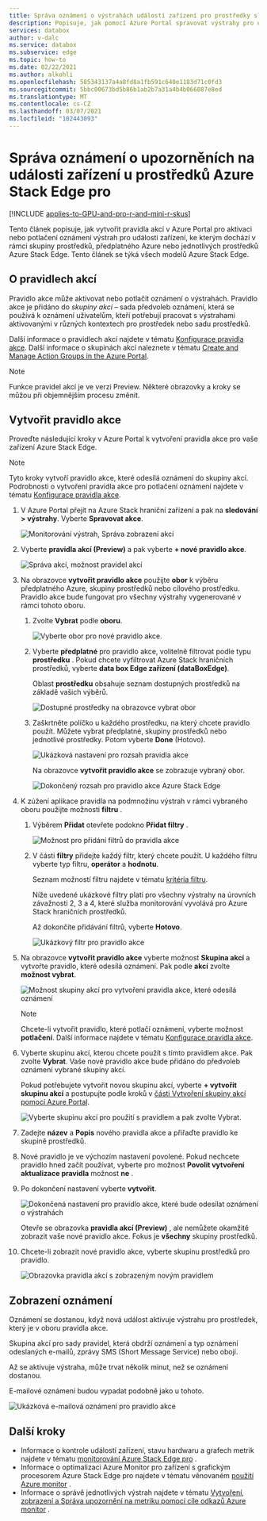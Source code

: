 ```yaml
---
title: Správa oznámení o výstrahách událostí zařízení pro prostředky služby Azure Stack Edge pro Microsoft Docs
description: Popisuje, jak pomocí Azure Portal spravovat výstrahy pro události zařízení v prostředcích služby Azure Stack Edge pro.
services: databox
author: v-dalc
ms.service: databox
ms.subservice: edge
ms.topic: how-to
ms.date: 02/22/2021
ms.author: alkohli
ms.openlocfilehash: 585343137a4a8fd8a1fb591c640e1183d71c0fd3
ms.sourcegitcommit: 5bbc00673bd5b86b1ab2b7a31a4b4b066087e8ed
ms.translationtype: MT
ms.contentlocale: cs-CZ
ms.lasthandoff: 03/07/2021
ms.locfileid: "102443093"
---
```

# <a name="manage-device-event-alert-notifications-on-azure-stack-edge-pro-resources"></a>Správa oznámení o upozorněních na události zařízení u prostředků Azure Stack Edge pro

[!INCLUDE [applies-to-GPU-and-pro-r-and-mini-r-skus](../../includes/azure-stack-edge-applies-to-gpu-pro-r-mini-r-sku.md)]

Tento článek popisuje, jak vytvořit pravidla akcí v Azure Portal pro aktivaci nebo potlačení oznámení výstrah pro události zařízení, ke kterým dochází v rámci skupiny prostředků, předplatného Azure nebo jednotlivých prostředků Azure Stack Edge. Tento článek se týká všech modelů Azure Stack Edge.  

## <a name="about-action-rules"></a>O pravidlech akcí

Pravidlo akce může aktivovat nebo potlačit oznámení o výstrahách. Pravidlo akce je přidáno do *skupiny akcí* – sada předvoleb oznámení, která se používá k oznámení uživatelům, kteří potřebují pracovat s výstrahami aktivovanými v různých kontextech pro prostředek nebo sadu prostředků.

Další informace o pravidlech akcí najdete v tématu [Konfigurace pravidla akce](../azure-monitor/alerts/alerts-action-rules.md?tabs=portal#configuring-an-action-rule). Další informace o skupinách akcí naleznete v tématu [Create and Manage Action Groups in the Azure Portal](../azure-monitor/alerts/action-groups.md).

> [!NOTE]
> Funkce pravidel akcí je ve verzi Preview. Některé obrazovky a kroky se můžou při objemnějším procesu změnit.


## <a name="create-an-action-rule"></a>Vytvořit pravidlo akce

Proveďte následující kroky v Azure Portal k vytvoření pravidla akce pro vaše zařízení Azure Stack Edge.

> [!NOTE]
> Tyto kroky vytvoří pravidlo akce, které odesílá oznámení do skupiny akcí. Podrobnosti o vytvoření pravidla akce pro potlačení oznámení najdete v tématu [Konfigurace pravidla akce](../azure-monitor/alerts/alerts-action-rules.md?tabs=portal#configuring-an-action-rule).

1. V Azure Portal přejít na Azure Stack hraniční zařízení a pak na **sledování > výstrahy**. Vyberte **Spravovat akce**.

   ![Monitorování výstrah, Správa zobrazení akcí](media/azure-stack-edge-gpu-manage-device-event-alert-notifications/action-rules-open-view-01.png)

2. Vyberte **pravidla akcí (Preview)** a pak vyberte **+ nové pravidlo akce**.

   ![Správa akcí, možnost pravidel akcí](media/azure-stack-edge-gpu-manage-device-event-alert-notifications/action-rules-open-view-02.png)

3. Na obrazovce **vytvořit pravidlo akce** použijte **obor** k výběru předplatného Azure, skupiny prostředků nebo cílového prostředku. Pravidlo akce bude fungovat pro všechny výstrahy vygenerované v rámci tohoto oboru.

   1. Zvolte **Vybrat** podle **oboru**.

      ![Vyberte obor pro nové pravidlo akce.](media/azure-stack-edge-gpu-manage-device-event-alert-notifications/new-action-rule-scope-01.png)

   2. Vyberte **předplatné** pro pravidlo akce, volitelně filtrovat podle typu **prostředku** . Pokud chcete vyfiltrovat Azure Stack hraničních prostředků, vyberte **data box Edge zařízení (dataBoxEdge)**.

      Oblast **prostředku** obsahuje seznam dostupných prostředků na základě vašich výběrů.
  
      ![Dostupné prostředky na obrazovce vybrat obor](media/azure-stack-edge-gpu-manage-device-event-alert-notifications/new-action-rule-scope-02.png)

   3. Zaškrtněte políčko u každého prostředku, na který chcete pravidlo použít. Můžete vybrat předplatné, skupiny prostředků nebo jednotlivé prostředky. Potom vyberte **Done** (Hotovo).

      ![Ukázková nastavení pro rozsah pravidla akce](media/azure-stack-edge-gpu-manage-device-event-alert-notifications/new-action-rule-scope-03.png)

      Na obrazovce **vytvořit pravidlo akce** se zobrazuje vybraný obor.

      ![Dokončený rozsah pro pravidlo akce Azure Stack Edge](media/azure-stack-edge-gpu-manage-device-event-alert-notifications/new-action-rule-scope-04.png)

4. K zúžení aplikace pravidla na podmnožinu výstrah v rámci vybraného oboru použijte možnosti **filtru** .

   1. Výběrem **Přidat** otevřete podokno **Přidat filtry** .

      ![Možnost pro přidání filtrů do pravidla akce](media/azure-stack-edge-gpu-manage-device-event-alert-notifications/new-action-rule-filter-01.png)

   2. V části **filtry** přidejte každý filtr, který chcete použít. U každého filtru vyberte typ filtru, **operátor** a **hodnotu**.
   
      Seznam možností filtru najdete v tématu [kritéria filtru](../azure-monitor/alerts/alerts-action-rules.md?tabs=portal#filter-criteria).

      Níže uvedené ukázkové filtry platí pro všechny výstrahy na úrovních závažnosti 2, 3 a 4, které služba monitorování vyvolává pro Azure Stack hraničních prostředků.

      Až dokončíte přidávání filtrů, vyberte **Hotovo**.
   
      ![Ukázkový filtr pro pravidlo akce](media/azure-stack-edge-gpu-manage-device-event-alert-notifications/new-action-rule-filter-02.png)

5. Na obrazovce **vytvořit pravidlo akce** vyberte možnost **Skupina akcí** a vytvořte pravidlo, které odesílá oznámení. Pak podle **akcí** zvolte **možnost vybrat**.

   ![Možnost skupiny akcí pro vytvoření pravidla akce, které odesílá oznámení](media/azure-stack-edge-gpu-manage-device-event-alert-notifications/new-action-rule-action-group-01.png)

   > [!NOTE]
   > Chcete-li vytvořit pravidlo, které potlačí oznámení, vyberte možnost **potlačení**. Další informace najdete v tématu [Konfigurace pravidla akce](../azure-monitor/alerts/alerts-action-rules.md?tabs=portal#configuring-an-action-rule).

6. Vyberte skupinu akcí, kterou chcete použít s tímto pravidlem akce. Pak zvolte **Vybrat**. Vaše nové pravidlo akce bude přidáno do předvoleb oznámení vybrané skupiny akcí.

   Pokud potřebujete vytvořit novou skupinu akcí, vyberte **+ vytvořit skupinu akcí** a postupujte podle kroků v [části Vytvoření skupiny akcí pomocí Azure Portal](../azure-monitor/alerts/action-groups.md#create-an-action-group-by-using-the-azure-portal).

   ![Vyberte skupinu akcí pro použití s pravidlem a pak zvolte Vybrat.](media/azure-stack-edge-gpu-manage-device-event-alert-notifications/new-action-rule-action-group-02.png)

7. Zadejte **název** a **Popis** nového pravidla akce a přiřaďte pravidlo ke skupině prostředků.

9. Nové pravidlo je ve výchozím nastavení povolené. Pokud nechcete pravidlo hned začít používat, vyberte pro možnost **Povolit vytvoření aktualizace pravidla** možnost **ne** .

10. Po dokončení nastavení vyberte **vytvořit**.

    ![Dokončená nastavení pro pravidlo akce, které bude odesílat oznámení o výstrahách](media/azure-stack-edge-gpu-manage-device-event-alert-notifications/new-action-rule-completed-settings.png)

    Otevře se obrazovka **pravidla akcí (Preview)** , ale nemůžete okamžitě zobrazit vaše nové pravidlo akce. Fokus je **všechny** skupiny prostředků.

11. Chcete-li zobrazit nové pravidlo akce, vyberte skupinu prostředků pro pravidlo.

    ![Obrazovka pravidla akcí s zobrazeným novým pravidlem](media/azure-stack-edge-gpu-manage-device-event-alert-notifications/new-action-rule-displayed.png)


## <a name="view-notifications"></a>Zobrazení oznámení

Oznámení se dostanou, když nová událost aktivuje výstrahu pro prostředek, který je v oboru pravidla akce.

Skupina akcí pro sady pravidel, která obdrží oznámení a typ oznámení odeslaných e-mailů, zprávy SMS (Short Message Service) nebo obojí.

Až se aktivuje výstraha, může trvat několik minut, než se oznámení dostanou.

E-mailové oznámení budou vypadat podobně jako u tohoto.

![Ukázková e-mailová oznámení pro pravidlo akce](media/azure-stack-edge-gpu-manage-device-event-alert-notifications/sample-action-rule-email-notification.png)


## <a name="next-steps"></a>Další kroky

<!-- - See [Create and manage action groups in the Azure portal](../azure-monitor/alerts/action-groups.md) for guidance on creating a new action group.
- See [Configure an action rule](../azure-monitor/alerts/alerts-action-rules.md?tabs=portal#configuring-an-action-rule) for more info about creating action rules that send or suppress alert notifications. -2 bullets referenced above. Making room for local tasks in "Next Steps." --> 
- Informace o kontrole událostí zařízení, stavu hardwaru a grafech metrik najdete v tématu [monitorování Azure Stack Edge pro](azure-stack-edge-monitor.md) . 
- Informace o optimalizaci Azure Monitor pro zařízení s grafickým procesorem Azure Stack Edge pro najdete v tématu věnovaném [použití Azure monitor](azure-stack-edge-gpu-enable-azure-monitor.md) .
- Informace o správě jednotlivých výstrah najdete v tématu [Vytvoření, zobrazení a Správa upozornění na metriku pomocí cíle odkazů Azure monitor](../azure-monitor/alerts/alerts-metric.md) .